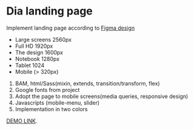 # Dia landing page
Implement landing page according to [Figma design](https://www.figma.com/file/7qwsWggv9BAxMi2VPhBuPr/Air-(formerly-Dia)?node-id=9138%3A35)
- Large screens 2560px
- Full HD 1920px
- The design 1600px
- Notebook 1280px
- Tablet 1024
- Mobile (> 320px)

1. BAM, html/Sass(mixin, extends, transition/transform, flex)
2. Google fonts from project
3. Adopt the page to mobile screens(media queries, responsive design)
4. Javascripts (mobile-menu, slider)
5. Implementation in two colors

[DEMO LINK](https://minchuko.github.io/dia-landing/).

